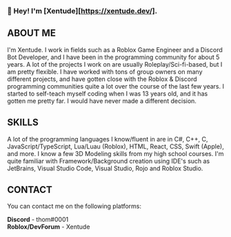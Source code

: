 ### 👋 Hey! I'm [Xentude][https://xentude.dev/].

## ABOUT ME
I'm Xentude. I work in fields such as a Roblox Game Engineer and a Discord Bot Developer, and I have been in the programming community for about 5 years. A lot of the projects I work on are usually Roleplay/Sci-fi-based, but I am pretty flexible. I have worked with tons of group owners on many different projects, and have gotten close with the Roblox & Discord programming communities quite a lot over the course of the last few years. I started to self-teach myself coding when I was 13 years old, and it has gotten me pretty far. I would have never made a different decision.

## SKILLS
A lot of the programming languages I know/fluent in are in C#, C++, C, JavaScript/TypeScript, Lua/Luau (Roblox), HTML, React, CSS, Swift (Apple), and more. I know a few 3D Modeling skills from my high school courses. I'm quite familiar with Framework/Background creation using IDE's such as JetBrains, Visual Studio Code, Visual Studio, Rojo and Roblox Studio.

## CONTACT
You can contact me on the following platforms:        
                       
**Discord** - thom#0001                      
**Roblox/DevForum** - Xentude                                                                       
